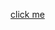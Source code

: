 [click me](https://stackblitz.com/edit/dom-project-chaiaurcode?file=1-colorChanger%2Fchaiaurcode.js)
